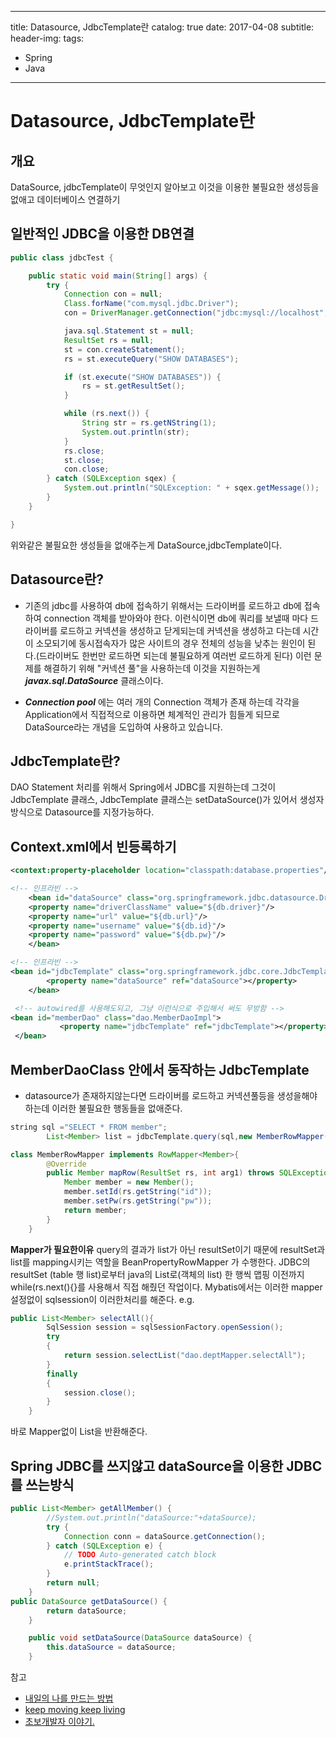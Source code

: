 
---
title: Datasource, JdbcTemplate란
catalog: true
date: 2017-04-08
subtitle:
header-img:
tags:

- Spring
- Java

---
# Datasource, JdbcTemplate란
## 개요
DataSource, jdbcTemplate이 무엇인지 알아보고 이것을 이용한 불필요한 생성등을 없애고 데이터베이스 연결하기

## 일반적인 JDBC을 이용한 DB연결
```java
public class jdbcTest {

	public static void main(String[] args) {
		try {
			Connection con = null;
			Class.forName("com.mysql.jdbc.Driver");
			con = DriverManager.getConnection("jdbc:mysql://localhost","root", "1234");

			java.sql.Statement st = null;
			ResultSet rs = null;
			st = con.createStatement();
			rs = st.executeQuery("SHOW DATABASES");

			if (st.execute("SHOW DATABASES")) {
				rs = st.getResultSet();
			}

			while (rs.next()) {
				String str = rs.getNString(1);
				System.out.println(str);
			}
			rs.close;
			st.close;
			con.close;
		} catch (SQLException sqex) {
			System.out.println("SQLException: " + sqex.getMessage());
		}
	}

}
```

위와같은 불필요한 생성들을 없애주는게 DataSource,jdbcTemplate이다.

## Datasource란?
* 기존의 jdbc를 사용하여 db에 접속하기 위해서는 드라이버를 로드하고 db에 접속하여 connection 객체를 받아와야 한다. 이런식이면 db에 쿼리를 보낼때 마다 드라이버를 로드하고 커넥션을 생성하고 닫게되는데 커넥션을 생성하고 다는데 시간이 소모되기에 동시접속자가 많은 사이트의 경우 전체의 성능을 낮추는 원인이 된다.(드라이버도 한번만 로드하면 되는데 불필요하게 여러번 로드하게 된다) 이런 문제를 해결하기 위해 "커넥션 풀"을 사용하는데 이것을 지원하는게 ***javax.sql.DataSource*** 클래스이다.

* ***Connection pool*** 에는 여러 개의 Connection 객체가 존재 하는데 각각을 Application에서 직접적으로 이용하면 체계적인 관리가 힘들게 되므로 DataSource라는 개념을 도입하여 사용하고 있습니다.

## JdbcTemplate란?
DAO Statement 처리를 위해서 Spring에서 JDBC를 지원하는데 그것이 JdbcTemplate 클래스, JdbcTemplate 클래스는 setDataSource()가 있어서 생성자 방식으로 Datasource를 지정가능하다.

## Context.xml에서 빈등록하기
```xml
<context:property-placeholder location="classpath:database.properties"/>

<!-- 인프라빈 -->
    <bean id="dataSource" class="org.springframework.jdbc.datasource.DriverManagerDataSource">
    <property name="driverClassName" value="${db.driver}"/>
    <property name="url" value="${db.url}"/>
    <property name="username" value="${db.id}"/>
    <property name="password" value="${db.pw}"/>
    </bean>

<!-- 인프라빈 -->
<bean id="jdbcTemplate" class="org.springframework.jdbc.core.JdbcTemplate">
        <property name="dataSource" ref="dataSource"></property>
    </bean>

 <!-- autowired를 사용해도되고, 그냥 이런식으로 주입해서 써도 무방함 -->
<bean id="memberDao" class="dao.MemberDaoImpl">
           <property name="jdbcTemplate" ref="jdbcTemplate"></property>
 </bean>
```

## MemberDaoClass 안에서 동작하는 JdbcTemplate
* datasource가 존재하지않는다면 드라이버를 로드하고 커넥션풀등을 생성을해야하는데 이러한 불필요한 행동들을 없애준다.
```java
string sql ="SELECT * FROM member";
        List<Member> list = jdbcTemplate.query(sql,new MemberRowMapper())
```

```java
class MemberRowMapper implements RowMapper<Member>{
        @Override
        public Member mapRow(ResultSet rs, int arg1) throws SQLException{
            Member member = new Member();
            member.setId(rs.getString("id"));
            member.setPw(rs.getString("pw"));
            return member;
        }
    }
```

**Mapper가 필요한이유**
query의 결과가 list가 아닌 resultSet이기 때문에 resultSet과 list<Member>를 mapping시키는 역할을 BeanPropertyRowMapper 가 수행한다. JDBC의 resultSet (table 행 list)로부터 java의 List로(객체의 list) 한 행씩 맵핑 이전까지 while(rs.next(){}를 사용해서 직접 해줬던 작업이다. Mybatis에서는 이러한 mapper 설정없이 sqlsession이 이러한처리를 해준다.
e.g.
```java
public List<Member> selectAll(){
        SqlSession session = sqlSessionFactory.openSession();
        try
        {
            return session.selectList("dao.deptMapper.selectAll");
        }
        finally
        {
            session.close();
        }
    }
```
바로 Mapper없이 List을 반환해준다.

## Spring JDBC를 쓰지않고 dataSource을 이용한 JDBC를 쓰는방식
```java
public List<Member> getAllMember() {
        //System.out.println("dataSource:"+dataSource);
        try {
            Connection conn = dataSource.getConnection();
        } catch (SQLException e) {
            // TODO Auto-generated catch block
            e.printStackTrace();
        }
        return null;
    }
public DataSource getDataSource() {
        return dataSource;
    }

    public void setDataSource(DataSource dataSource) {
        this.dataSource = dataSource;
    }
```




참고<br>
* [내일의 나를 만드는 방법](http://choong0121.tistory.com/entry/DataSource-란)<br>
* [keep moving keep living](http://chocobeans.tistory.com/entry/spring-JDBC-사용하기 )<br>
* [초보개발자 이야기.](http://ra2kstar.tistory.com/134)<br>
